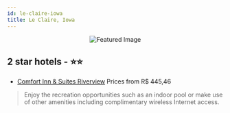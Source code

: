```yaml
---
id: le-claire-iowa
title: Le Claire, Iowa
---
```


<center><img src="https://i.travelapi.com/hotels/1000000/170000/168200/168178/167e65c9_z.jpg" alt="Featured Image" /></center>


##  2 star hotels - ⭐️⭐️

-    [Comfort Inn & Suites Riverview](https://us.hurb.com/hotels/le-claire/comfort-inn-suites-riverview-JNP-JP091407?cmp=18055) Prices from R$ 445,46
   > Enjoy the recreation opportunities such as an indoor pool or make use of other amenities including complimentary wireless Internet access.
